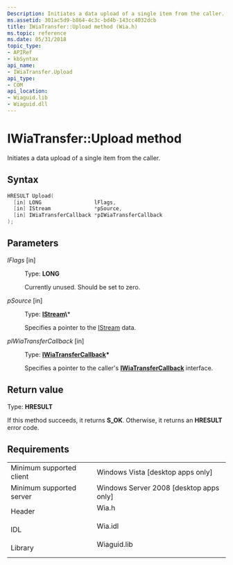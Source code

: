 ```yaml
---
Description: Initiates a data upload of a single item from the caller.
ms.assetid: 301ac5d9-b864-4c3c-bd4b-143cc4032dcb
title: IWiaTransfer::Upload method (Wia.h)
ms.topic: reference
ms.date: 05/31/2018
topic_type: 
- APIRef
- kbSyntax
api_name: 
- IWiaTransfer.Upload
api_type: 
- COM
api_location: 
- Wiaguid.lib
- Wiaguid.dll
---
```


# IWiaTransfer::Upload method

Initiates a data upload of a single item from the caller.

## Syntax


```C++
HRESULT Upload(
  [in] LONG                 lFlags,
  [in] IStream              *pSource,
  [in] IWiaTransferCallback *pIWiaTransferCallback
);
```



## Parameters

<dl> <dt>

*lFlags* \[in\]
</dt> <dd>

Type: **LONG**

Currently unused. Should be set to zero.

</dd> <dt>

*pSource* \[in\]
</dt> <dd>

Type: **[IStream](https://msdn.microsoft.com/library/Aa380034(v=VS.85).aspx)\***

Specifies a pointer to the [IStream](https://msdn.microsoft.com/library/Aa380034(v=VS.85).aspx) data.

</dd> <dt>

*pIWiaTransferCallback* \[in\]
</dt> <dd>

Type: **[**IWiaTransferCallback**](-wia-iwiatransfercallback.md)\***

Specifies a pointer to the caller's [**IWiaTransferCallback**](-wia-iwiatransfercallback.md) interface.

</dd> </dl>

## Return value

Type: **HRESULT**

If this method succeeds, it returns **S\_OK**. Otherwise, it returns an **HRESULT** error code.

## Requirements



|                                     |                                                                                        |
|-------------------------------------|----------------------------------------------------------------------------------------|
| Minimum supported client<br/> | Windows Vista \[desktop apps only\]<br/>                                         |
| Minimum supported server<br/> | Windows Server 2008 \[desktop apps only\]<br/>                                   |
| Header<br/>                   | <dl> <dt>Wia.h</dt> </dl>       |
| IDL<br/>                      | <dl> <dt>Wia.idl</dt> </dl>     |
| Library<br/>                  | <dl> <dt>Wiaguid.lib</dt> </dl> |



 

 




